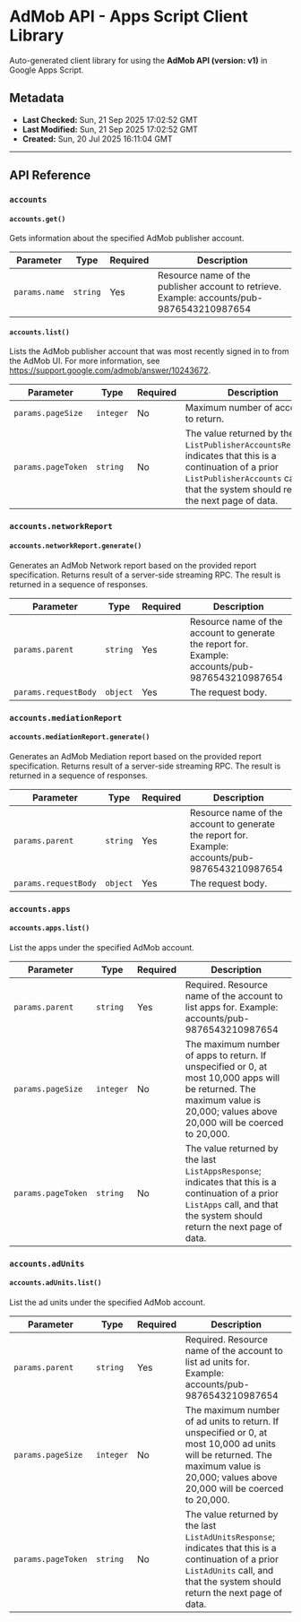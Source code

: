 # AdMob API - Apps Script Client Library

Auto-generated client library for using the **AdMob API (version: v1)** in Google Apps Script.

## Metadata

- **Last Checked:** Sun, 21 Sep 2025 17:02:52 GMT
- **Last Modified:** Sun, 21 Sep 2025 17:02:52 GMT
- **Created:** Sun, 20 Jul 2025 16:11:04 GMT



---

## API Reference

### `accounts`

#### `accounts.get()`

Gets information about the specified AdMob publisher account.

| Parameter | Type | Required | Description |
|---|---|---|---|
| `params.name` | `string` | Yes | Resource name of the publisher account to retrieve. Example: accounts/pub-9876543210987654 |

#### `accounts.list()`

Lists the AdMob publisher account that was most recently signed in to from the AdMob UI. For more information, see https://support.google.com/admob/answer/10243672.

| Parameter | Type | Required | Description |
|---|---|---|---|
| `params.pageSize` | `integer` | No | Maximum number of accounts to return. |
| `params.pageToken` | `string` | No | The value returned by the last `ListPublisherAccountsResponse`; indicates that this is a continuation of a prior `ListPublisherAccounts` call, and that the system should return the next page of data. |

### `accounts.networkReport`

#### `accounts.networkReport.generate()`

Generates an AdMob Network report based on the provided report specification. Returns result of a server-side streaming RPC. The result is returned in a sequence of responses.

| Parameter | Type | Required | Description |
|---|---|---|---|
| `params.parent` | `string` | Yes | Resource name of the account to generate the report for. Example: accounts/pub-9876543210987654 |
| `params.requestBody` | `object` | Yes | The request body. |

### `accounts.mediationReport`

#### `accounts.mediationReport.generate()`

Generates an AdMob Mediation report based on the provided report specification. Returns result of a server-side streaming RPC. The result is returned in a sequence of responses.

| Parameter | Type | Required | Description |
|---|---|---|---|
| `params.parent` | `string` | Yes | Resource name of the account to generate the report for. Example: accounts/pub-9876543210987654 |
| `params.requestBody` | `object` | Yes | The request body. |

### `accounts.apps`

#### `accounts.apps.list()`

List the apps under the specified AdMob account.

| Parameter | Type | Required | Description |
|---|---|---|---|
| `params.parent` | `string` | Yes | Required. Resource name of the account to list apps for. Example: accounts/pub-9876543210987654 |
| `params.pageSize` | `integer` | No | The maximum number of apps to return. If unspecified or 0, at most 10,000 apps will be returned. The maximum value is 20,000; values above 20,000 will be coerced to 20,000. |
| `params.pageToken` | `string` | No | The value returned by the last `ListAppsResponse`; indicates that this is a continuation of a prior `ListApps` call, and that the system should return the next page of data. |

### `accounts.adUnits`

#### `accounts.adUnits.list()`

List the ad units under the specified AdMob account.

| Parameter | Type | Required | Description |
|---|---|---|---|
| `params.parent` | `string` | Yes | Required. Resource name of the account to list ad units for. Example: accounts/pub-9876543210987654 |
| `params.pageSize` | `integer` | No | The maximum number of ad units to return. If unspecified or 0, at most 10,000 ad units will be returned. The maximum value is 20,000; values above 20,000 will be coerced to 20,000. |
| `params.pageToken` | `string` | No | The value returned by the last `ListAdUnitsResponse`; indicates that this is a continuation of a prior `ListAdUnits` call, and that the system should return the next page of data. |